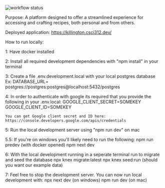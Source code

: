 ![workflow status](https://github.com/Frank3549/RecipeReal/actions/workflows/node.js.yml/badge.svg)

Purpose:
A platform designed to offer a streamlined experience for accessing and crafting recipes, both personal and from others.

Deployed application:
https://killington.csci312.dev/

How to run locally:

1: Have docker installed

2: Install all required development dependencies with "npm install" in your terminal

3: Create a file .env.development.local with your local postgres database
Ex: DATABASE_URL= postgres://postgres:postgres@localhost:5432/postgres

4: In order to authenticate with google its required that you provide the following in your .env.local:
GOOGLE_CLIENT_SECRET=SOMEKEY
GOOGLE_CLIENT_ID=SOMEKEY

    You can get Google client secret and ID here:
    https://console.developers.google.com/apis/credentials

5: Run the local development server using "npm run dev" on mac

5.5: If you're on windows you'll likely need to run the following:
npm run predev (with docker opened)
npm next dev

6: With the local development running in a seperate terminal run to migrate and seed the database
npx knex migrate:latest
npx knex seed:run (should you want our example data)

7: Feel free to stop the development server. You can now run local development with:
npx next dev (on windows)
npm run dev (on mac)
